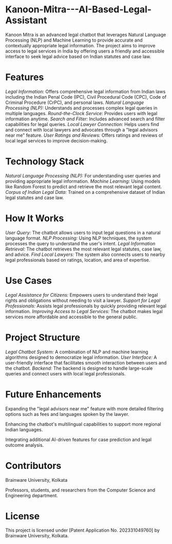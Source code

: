 # Kanoon-Mitra---AI-Based-Legal-Assistant
Kanoon Mitra is an advanced legal chatbot that leverages Natural Language Processing (NLP) and Machine Learning to provide accurate and contextually appropriate legal information. The project aims to improve access to legal services in India by offering users a friendly and accessible interface to seek legal advice based on Indian statutes and case law.

# Features
*Legal Information:* Offers comprehensive legal information from Indian laws including the Indian Penal Code (IPC), Civil Procedural Code (CPC), Code of Criminal Procedure (CrPC), and personal laws.
*Natural Language Processing (NLP):* Understands and processes complex legal queries in multiple languages.
*Round-the-Clock Service:* Provides users with legal information anytime.
*Search and Filter:* Includes advanced search and filter capabilities for legal queries.
*Local Lawyer Connection:* Helps users find and connect with local lawyers and advocates through a "legal advisors near me" feature.
*User Ratings and Reviews:* Offers ratings and reviews of local legal services to improve decision-making.

# Technology Stack
*Natural Language Processing (NLP):* For understanding user queries and providing appropriate legal information.
*Machine Learning:* Using models like Random Forest to predict and retrieve the most relevant legal content.
*Corpus of Indian Legal Data:* Trained on a comprehensive dataset of Indian legal statutes and case law.

# How It Works
*User Query:* The chatbot allows users to input legal questions in a natural language format.
*NLP Processing:* Using NLP techniques, the system processes the query to understand the user's intent.
*Legal Information Retrieval:* The chatbot retrieves the most relevant legal statutes, case law, and advice.
*Find Local Lawyers:* The system also connects users to nearby legal professionals based on ratings, location, and area of expertise.

# Use Cases
*Legal Assistance for Citizens:* Empowers users to understand their legal rights and obligations without needing to visit a lawyer.
*Support for Legal Professionals:* Assists legal professionals by quickly providing relevant legal information.
*Improving Access to Legal Services:* The chatbot makes legal services more affordable and accessible to the general public.

# Project Structure
*Legal Chatbot System:* A combination of NLP and machine learning algorithms designed to democratize legal information.
*User Interface:* A user-friendly interface that facilitates smooth interaction between users and the chatbot.
*Backend:* The backend is designed to handle large-scale queries and connect users with local legal professionals.

# Future Enhancements
Expanding the "legal advisors near me" feature with more detailed filtering options such as fees and languages spoken by the lawyer.

Enhancing the chatbot's multilingual capabilities to support more regional Indian languages.

Integrating additional AI-driven features for case prediction and legal outcome analysis.

# Contributors
Brainware University, Kolkata

Professors, students, and researchers from the Computer Science and Engineering department.

# License
This project is licensed under [Patent Application No. 202331049760] by Brainware University, Kolkata.
